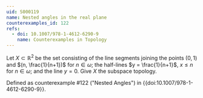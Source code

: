 ```yaml
---
uid: S000119
name: Nested angles in the real plane
counterexamples_id: 122
refs:
  - doi: 10.1007/978-1-4612-6290-9
    name: Counterexamples in Topology
---
```

Let $X \subset \mathbb{R}^2$ be the set consisting of the line segments joining the points $(0,1)$ and $(n, \frac{1}{n+1})$ for $n \in \omega$; the half-lines $y = \frac{1}{n+1}$, $x \leq n$ for $n \in \omega$; and the line $y=0$. Give $X$ the subspace topology.

Defined as counterexample #122 ("Nested Angles")
in {{doi:10.1007/978-1-4612-6290-9}}.

